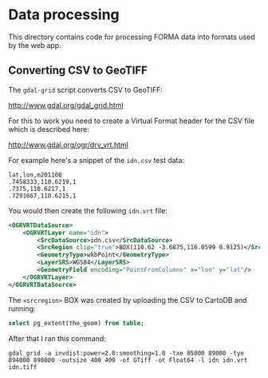 # Data processing #

This directory contains code for processing FORMA data into formats used by the web app.

## Converting CSV to GeoTIFF ##

The `gdal-grid` script converts CSV to GeoTIFF:
                                                                                         
http://www.gdal.org/gdal_grid.html                                                                                       
                                                                                                                           
For this to work you need to create a Virtual Format header for the CSV file which is described here:
                                                                
http://www.gdal.org/ogr/drv_vrt.html                                                                                       
                                                                                                                           
For example here's a snippet of the `idn.csv` test data:

```csv
lat,lon,m201108
.7458333,110.6219,1
.7375,110.6217,1
.7291667,110.6215,1
```                                                                                 
   
You would then create the following `idn.vrt` file:

```xml                                                                                                                        
<OGRVRTDataSource>                                                                                                         
    <OGRVRTLayer name="idn">                                                                                               
        <SrcDataSource>idn.csv</SrcDataSource>                                                                             
        <SrcRegion clip="true">BOX(110.62 -3.6875,116.0599 0.9125)</SrcRegion>                                             
        <GeometryType>wkbPoint</GeometryType>                                                                              
        <LayerSRS>WGS84</LayerSRS>                                                                                         
        <GeometryField encoding="PointFromColumns" x="lon" y="lat"/>                                                       
    </OGRVRTLayer>                                                                                                         
</OGRVRTDataSource>                                                                                                        
```
                                                                                                                      
The `<srcregion>` BOX was created by uploading the CSV to CartoDB and running:

```sql                                                     
select pg_extent(the_geom) from table;                                                                                     
```      
                                                                                                                     
After that I ran this command:

```shell                                                   
gdal_grid -a invdist:power=2.0:smoothing=1.0 -txe 85000 89000 -tye 894000 890000 -outsize 400 400 -of GTiff -ot Float64 -l idn idn.vrt idn.tiff 
```